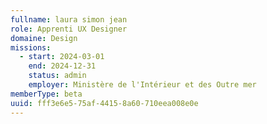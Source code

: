 ```yaml
---
fullname: laura simon jean
role: Apprenti UX Designer
domaine: Design
missions:
  - start: 2024-03-01
    end: 2024-12-31
    status: admin
    employer: Ministère de l'Intérieur et des Outre mer
memberType: beta
uuid: fff3e6e5-75af-4415-8a60-710eea008e0e
---
```

